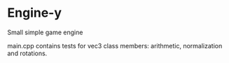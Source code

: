 # Engine-y
Small simple game engine

main.cpp contains tests for vec3 class members: arithmetic, normalization and rotations.
